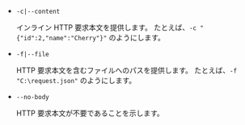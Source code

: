 * `-c|--content`

  インライン HTTP 要求本文を提供します。 たとえば、`-c "{"id":2,"name":"Cherry"}"` のようにします。

* `-f|--file`

  HTTP 要求本文を含むファイルへのパスを提供します。 たとえば、`-f "C:\request.json"` のようにします。

* `--no-body`

  HTTP 要求本文が不要であることを示します。
